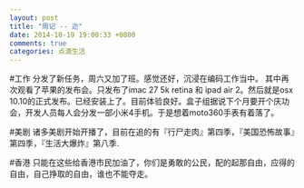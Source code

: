 ```yaml
---
layout: post
title: "周记 -- 迩"
date: 2014-10-19 19:00:33 +0800
comments: true
categories: 点滴生活
---
```


#工作
分发了新任务，周六又加了班。感觉还好，沉浸在编码工作当中。
其中再次观看了苹果的发布会。只发布了imac 27 5k retina 和 ipad air 2。然后就是osx 10.10的正式发布。已经安装上了。目前体验良好。盒子组据说下个月要开个庆功会，开发人员每人会分发一部小米4手机。于是想着moto360手表有着落了。

#美剧
诸多美剧开始开播了，目前在追的有『行尸走肉』第四季，『美国恐怖故事』第四季，『生活大爆炸』第八季.

#香港
只能在这些给香港市民加油了，你们是勇敢的公民，配的起那自由，应得的自由，自己挣取的自由，谁也不能夺走。
